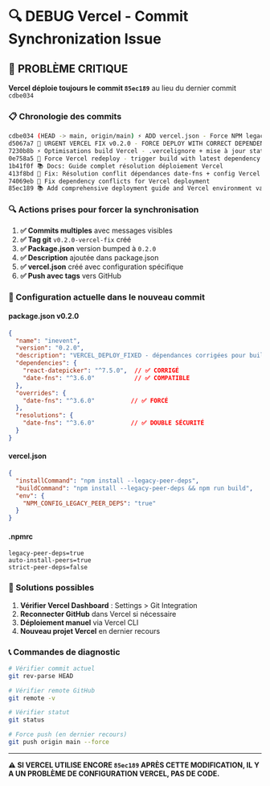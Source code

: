 # 🔍 DEBUG Vercel - Commit Synchronization Issue

## 🚨 PROBLÈME CRITIQUE

**Vercel déploie toujours le commit `85ec189`** au lieu du dernier commit `cdbe034`

### 📋 Chronologie des commits

```bash
cdbe034 (HEAD -> main, origin/main) ⚡ ADD vercel.json - Force NPM legacy-peer-deps
d5067a7 🚨 URGENT VERCEL FIX v0.2.0 - FORCE DEPLOY WITH CORRECT DEPENDENCIES
7230b8b ⚡ Optimisations build Vercel - .vercelignore + mise à jour statut
0e758a5 🔄 Force Vercel redeploy - trigger build with latest dependency fixes
1b41f0f 📚 Docs: Guide complet résolution déploiement Vercel
413f8bd 🚀 Fix: Résolution conflit dépendances date-fns + config Vercel
74069eb 🔧 Fix dependency conflicts for Vercel deployment
85ec189 📚 Add comprehensive deployment guide and Vercel environment variables template ❌ VERCEL UTILISE CELUI-CI
```

### 🔍 Actions prises pour forcer la synchronisation

1. **✅ Commits multiples** avec messages visibles
2. **✅ Tag git** `v0.2.0-vercel-fix` créé
3. **✅ Package.json** version bumped à `0.2.0`
4. **✅ Description** ajoutée dans package.json
5. **✅ vercel.json** créé avec configuration spécifique
6. **✅ Push avec tags** vers GitHub

### 🎯 Configuration actuelle dans le nouveau commit

#### package.json v0.2.0
```json
{
  "name": "inevent",
  "version": "0.2.0",
  "description": "VERCEL_DEPLOY_FIXED - dépendances corrigées pour build Vercel",
  "dependencies": {
    "react-datepicker": "^7.5.0",  // ✅ CORRIGÉ
    "date-fns": "^3.6.0"           // ✅ COMPATIBLE
  },
  "overrides": {
    "date-fns": "^3.6.0"          // ✅ FORCÉ
  },
  "resolutions": {
    "date-fns": "^3.6.0"          // ✅ DOUBLE SÉCURITÉ
  }
}
```

#### vercel.json
```json
{
  "installCommand": "npm install --legacy-peer-deps",
  "buildCommand": "npm install --legacy-peer-deps && npm run build",
  "env": {
    "NPM_CONFIG_LEGACY_PEER_DEPS": "true"
  }
}
```

#### .npmrc
```
legacy-peer-deps=true
auto-install-peers=true
strict-peer-deps=false
```

### 🔧 Solutions possibles

1. **Vérifier Vercel Dashboard** : Settings > Git Integration
2. **Reconnecter GitHub** dans Vercel si nécessaire  
3. **Déploiement manuel** via Vercel CLI
4. **Nouveau projet Vercel** en dernier recours

### 📞 Commandes de diagnostic

```bash
# Vérifier commit actuel
git rev-parse HEAD

# Vérifier remote GitHub
git remote -v

# Vérifier statut
git status

# Force push (en dernier recours)
git push origin main --force
```

---

**⚠️ SI VERCEL UTILISE ENCORE `85ec189` APRÈS CETTE MODIFICATION, IL Y A UN PROBLÈME DE CONFIGURATION VERCEL, PAS DE CODE.** 